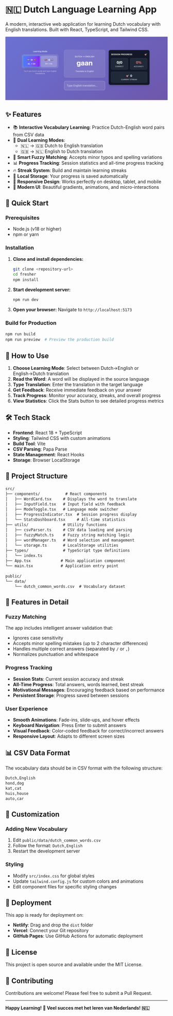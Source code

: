 # 🇳🇱 Dutch Language Learning App

A modern, interactive web application for learning Dutch vocabulary with English translations. Built with React, TypeScript, and Tailwind CSS.

![Screenshot](public/screenshot.png)

## ✨ Features

- 📚 **Interactive Vocabulary Learning**: Practice Dutch-English word pairs from CSV data
- 🔄 **Dual Learning Modes**: 
  - 🇳🇱 → 🇬🇧 Dutch to English translation
  - 🇬🇧 → 🇳🇱 English to Dutch translation
- 🧠 **Smart Fuzzy Matching**: Accepts minor typos and spelling variations
- 📊 **Progress Tracking**: Session statistics and all-time progress tracking
- 🔥 **Streak System**: Build and maintain learning streaks
- 💾 **Local Storage**: Your progress is saved automatically
- 📱 **Responsive Design**: Works perfectly on desktop, tablet, and mobile
- 🎨 **Modern UI**: Beautiful gradients, animations, and micro-interactions

## 🚀 Quick Start

### Prerequisites
- Node.js (v18 or higher)
- npm or yarn

### Installation

1. **Clone and install dependencies:**
   ```bash
   git clone <repository-url>
   cd fresher
   npm install
   ```

2. **Start development server:**
   ```bash
   npm run dev
   ```

3. **Open your browser:**
   Navigate to `http://localhost:5173`

### Build for Production

```bash
npm run build
npm run preview  # Preview the production build
```

## 🎯 How to Use

1. **Choose Learning Mode**: Select between Dutch→English or English→Dutch translation
2. **Read the Word**: A word will be displayed in the source language
3. **Type Translation**: Enter the translation in the target language
4. **Get Feedback**: Receive immediate feedback on your answer
5. **Track Progress**: Monitor your accuracy, streaks, and overall progress
6. **View Statistics**: Click the Stats button to see detailed progress metrics

## 🛠️ Tech Stack

- **Frontend**: React 18 + TypeScript
- **Styling**: Tailwind CSS with custom animations
- **Build Tool**: Vite
- **CSV Parsing**: Papa Parse
- **State Management**: React Hooks
- **Storage**: Browser LocalStorage

## 📁 Project Structure

```
src/
├── components/           # React components
│   ├── WordCard.tsx     # Displays the word to translate
│   ├── InputField.tsx   # Input field with feedback
│   ├── ModeToggle.tsx   # Language mode switcher
│   ├── ProgressIndicator.tsx  # Session progress display
│   └── StatsDashboard.tsx     # All-time statistics
├── utils/               # Utility functions
│   ├── csvParser.ts     # CSV data loading and parsing
│   ├── fuzzyMatch.ts    # Fuzzy string matching logic
│   ├── wordManager.ts   # Word selection and management
│   └── storage.ts       # LocalStorage utilities
├── types/               # TypeScript type definitions
│   └── index.ts
├── App.tsx             # Main application component
└── main.tsx            # Application entry point

public/
└── data/
    └── dutch_common_words.csv  # Vocabulary dataset
```

## 🎨 Features in Detail

### Fuzzy Matching
The app includes intelligent answer validation that:
- Ignores case sensitivity
- Accepts minor spelling mistakes (up to 2 character differences)
- Handles multiple correct answers (separated by `/` or `,`)
- Normalizes punctuation and whitespace

### Progress Tracking
- **Session Stats**: Current session accuracy and streak
- **All-Time Progress**: Total answers, words learned, best streak
- **Motivational Messages**: Encouraging feedback based on performance
- **Persistent Storage**: Progress saved between sessions

### User Experience
- **Smooth Animations**: Fade-ins, slide-ups, and hover effects
- **Keyboard Navigation**: Press Enter to submit answers
- **Visual Feedback**: Color-coded feedback for correct/incorrect answers
- **Responsive Layout**: Adapts to different screen sizes

## 📊 CSV Data Format

The vocabulary data should be in CSV format with the following structure:

```csv
Dutch,English
hond,dog
kat,cat
huis,house
auto,car
```

## 🎨 Customization

### Adding New Vocabulary
1. Edit `public/data/dutch_common_words.csv`
2. Follow the format: `Dutch,English`
3. Restart the development server

### Styling
- Modify `src/index.css` for global styles
- Update `tailwind.config.js` for custom colors and animations
- Edit component files for specific styling changes

## 🚀 Deployment

This app is ready for deployment on:
- **Netlify**: Drag and drop the `dist` folder
- **Vercel**: Connect your Git repository
- **GitHub Pages**: Use GitHub Actions for automatic deployment

## 📝 License

This project is open source and available under the MIT License.

## 🤝 Contributing

Contributions are welcome! Please feel free to submit a Pull Request.

---

**Happy Learning! 🎉 Veel succes met het leren van Nederlands! 🇳🇱**
